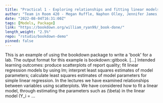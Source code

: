 ```yaml
---
title: "Practical 1 - Exploring relationships and fitting linear models"
author: "Team in Room 420 - Megan Ruffle, Naphon Olley, Jennifer James, William Ryan"
date: "2022-08-04T16:31:00Z"
tags: [Models, Package]
link: "https://bookdown.org/william_ryan99/_book-done/"
length_weight: "2.5%"
repo: "rstudio/bookdown-demo"
pinned: false
---
```


This is an example of using the bookdown package to write a 'book' for a lab. The output format for this example is bookdown::gitbook. [...] Intended learning outcomes: produce scatterplots of report quality; fit linear regression models by using lm; interpret least squares estimates of model parameters; calculate least squares estimates of model parameters for simple linear regression. In the lectures we have examined relationships between variables using scatterplots. We have considered
how to fit a linear model, through estimating the parameters such as \(\beta\) in the linear model \(Y_i = ...
